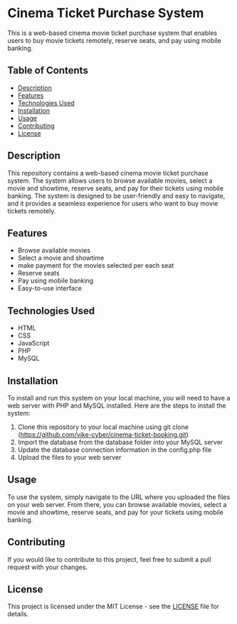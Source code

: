 

# Cinema Ticket Purchase System

This is a web-based cinema movie ticket purchase system that enables users to buy movie tickets remotely, reserve seats, and pay using mobile banking.

## Table of Contents

- [Description](#description)
- [Features](#features)
- [Technologies Used](#technologies-used)
- [Installation](#installation)
- [Usage](#usage)
- [Contributing](#contributing)
- [License](#license)

## Description

This repository contains a web-based cinema movie ticket purchase system. The system allows users to browse available movies, select a movie and showtime, reserve seats, and pay for their tickets using mobile banking. The system is designed to be user-friendly and easy to navigate, and it provides a seamless experience for users who want to buy movie tickets remotely.

## Features

- Browse available movies
- Select a movie and showtime
- make payment for the movies selected per each seat 
- Reserve seats
- Pay using mobile banking
- Easy-to-use interface

## Technologies Used

- HTML
- CSS
- JavaScript
- PHP
- MySQL

## Installation

To install and run this system on your local machine, you will need to have a web server with PHP and MySQL installed. Here are the steps to install the system:

1. Clone this repository to your local machine using git clone (https://github.com/yike-cyber/cinema-ticket-booking.git)
2. Import the database from the database folder into your MySQL server
3. Update the database connection information in the config.php file
4. Upload the files to your web server

## Usage

To use the system, simply navigate to the URL where you uploaded the files on your web server. From there, you can browse available movies, select a movie and showtime, reserve seats, and pay for your tickets using mobile banking.

## Contributing

If you would like to contribute to this project, feel free to submit a pull request with your changes.

## License

This project is licensed under the MIT License - see the [LICENSE](LICENSE) file for details.
	
